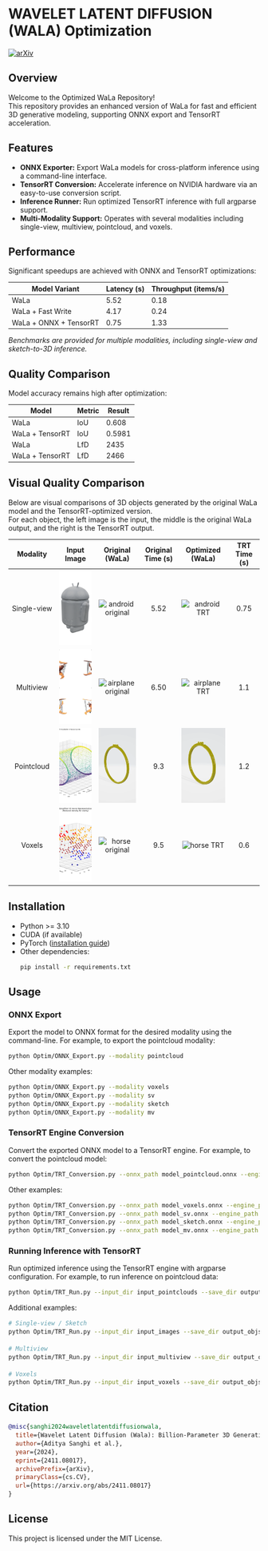 # WAVELET LATENT DIFFUSION (WALA) Optimization
[![arXiv](https://img.shields.io/badge/arXiv-2401.11067-b31b1b.svg)](https://arxiv.org/pdf/2411.08017)

## Overview

Welcome to the Optimized WaLa Repository!  
This repository provides an enhanced version of WaLa for fast and efficient 3D generative modeling, supporting ONNX export and TensorRT acceleration.

## Features

- **ONNX Exporter:** Export WaLa models for cross-platform inference using a command-line interface.
- **TensorRT Conversion:** Accelerate inference on NVIDIA hardware via an easy-to-use conversion script.
- **Inference Runner:** Run optimized TensorRT inference with full argparse support.
- **Multi-Modality Support:** Operates with several modalities including single-view, multiview, pointcloud, and voxels.

## Performance

Significant speedups are achieved with ONNX and TensorRT optimizations:

| Model Variant           | Latency (s) | Throughput (items/s) |
|-------------------------|-------------|----------------------|
| WaLa                    |     5.52    |         0.18         |
| WaLa + Fast Write       |     4.17    |         0.24         |
| WaLa + ONNX + TensorRT  |     0.75    |         1.33         |

*Benchmarks are provided for multiple modalities, including single-view and sketch-to-3D inference.*

## Quality Comparison

Model accuracy remains high after optimization:

| Model                | Metric | Result  |
|----------------------|--------|---------|
| WaLa                 | IoU    | 0.608   |
| WaLa + TensorRT      | IoU    | 0.5981  |
| WaLa                 | LfD    | 2435    |
| WaLa + TensorRT      | LfD    | 2466    |

## Visual Quality Comparison

Below are visual comparisons of 3D objects generated by the original WaLa model and the TensorRT-optimized version.  
For each object, the left image is the input, the middle is the original WaLa output, and the right is the TensorRT output.

<table style="table-layout: fixed; width: 100%; text-align: center; margin: auto;">
  <colgroup>
    <col style="width: 120px;">
    <col style="width: 150px;">
    <col style="width: 150px;">
    <col style="width: 100px;">
    <col style="width: 150px;">
    <col style="width: 100px;">
  </colgroup>
  <thead>
    <tr>
      <th style="width: 120px; text-align: center;">Modality</th>
      <th style="width: 150px; text-align: center;">Input Image</th>
      <th style="width: 150px; text-align: center;">Original (WaLa)</th>
      <th style="width: 100px; text-align: center;">Original Time (s)</th>
      <th style="width: 150px; text-align: center;">Optimized (WaLa)</th>
      <th style="width: 100px; text-align: center;">TRT Time (s)</th>
    </tr>
  </thead>
  <tbody>
    <tr>
      <td style="width: 120px; text-align: center;">Single-view</td>
      <td style="width: 150px; text-align: center;">
        <img src="figures/Android_Figure_Chrome.png" style="width:150px; height:150px; object-fit: cover;" alt="android input"/>
      </td>
      <td style="width: 150px; text-align: center;">
        <img src="figures/android.gif" style="width:150px; height:150px; object-fit: cover;" alt="android original"/>
      </td>
      <td style="width: 100px;"><div style="text-align: center; width: 100%;">5.52</div></td>
      <td style="width: 150px; text-align: center;">
        <img src="figures/android_trt.gif" style="width:150px; height:150px; object-fit: cover;" alt="android TRT"/>
      </td>
      <td style="width: 100px;"><div style="text-align: center; width: 100%;">0.75</div></td>
    </tr>
    <tr>
      <td style="width: 120px; text-align: center;">Multiview</td>
      <td style="width: 150px; text-align: center;">
        <img src="figures/airplane.png" style="width:150px; height:150px; object-fit: cover;" alt="airplane input"/>
      </td>
      <td style="width: 150px; text-align: center;">
        <img src="figures/plane.gif" style="width:150px; height:150px; object-fit: cover;" alt="airplane original"/>
      </td>
      <td style="width: 100px;"><div style="text-align: center; width: 100%;">6.50</div></td>
      <td style="width: 150px; text-align: center;">
        <img src="figures/plane_trt.gif" style="width:150px; height:150px; object-fit: cover;" alt="airplane TRT"/>
      </td>
      <td style="width: 100px;"><div style="text-align: center; width: 100%;">1.1</div></td>
    </tr>
    <tr>
      <td style="width: 120px; text-align: center;">Pointcloud</td>
      <td style="width: 150px; text-align: center;">
        <img src="figures/ring.png" style="width:150px; height:150px; object-fit: cover;" alt="ring input"/>
      </td>
      <td style="width: 150px; text-align: center;">
        <img src="figures/ring.gif" style="width:150px; height:150px; object-fit: cover;" alt="ring original"/>
      </td>
      <td style="width: 100px;"><div style="text-align: center; width: 100%;">9.3</div></td>
      <td style="width: 150px; text-align: center;">
        <img src="figures/ring_trt.gif" style="width:150px; height:150px; object-fit: cover;" alt="ring TRT"/>
      </td>
      <td style="width: 100px;"><div style="text-align: center; width: 100%;">1.2</div></td>
    </tr>
    <tr>
      <td style="width: 120px; text-align: center;">Voxels</td>
      <td style="width: 150px; text-align: center;">
        <img src="figures/horse.png" style="width:150px; height:150px; object-fit: cover;" alt="horse input"/>
      </td>
      <td style="width: 150px; text-align: center;">
        <img src="figures/horse.gif" style="width:150px; height:150px; object-fit: cover;" alt="horse original"/>
      </td>
      <td style="width: 100px;"><div style="text-align: center; width: 100%;">9.5</div></td>
      <td style="width: 150px; text-align: center;">
        <img src="figures/horse_trt.gif" style="width:150px; height:150px; object-fit: cover;" alt="horse TRT"/>
      </td>
      <td style="width: 100px;"><div style="text-align: center; width: 100%;">0.6</div></td>
    </tr>
  </tbody>
</table>

## Installation

- Python >= 3.10
- CUDA (if available)
- PyTorch ([installation guide](https://pytorch.org/get-started/locally/))
- Other dependencies:  
  ```sh
  pip install -r requirements.txt
  ```

## Usage

### ONNX Export

Export the model to ONNX format for the desired modality using the command-line. For example, to export the pointcloud modality:

```sh
python Optim/ONNX_Export.py --modality pointcloud
```

Other modality examples:
```sh
python Optim/ONNX_Export.py --modality voxels
python Optim/ONNX_Export.py --modality sv
python Optim/ONNX_Export.py --modality sketch
python Optim/ONNX_Export.py --modality mv
```

### TensorRT Engine Conversion

Convert the exported ONNX model to a TensorRT engine. For example, to convert the pointcloud model:

```sh
python Optim/TRT_Conversion.py --onnx_path model_pointcloud.onnx --engine_path model_pointcloud.trt
```

Other examples:
```sh
python Optim/TRT_Conversion.py --onnx_path model_voxels.onnx --engine_path model_voxels.trt
python Optim/TRT_Conversion.py --onnx_path model_sv.onnx --engine_path model_sv.trt
python Optim/TRT_Conversion.py --onnx_path model_sketch.onnx --engine_path model_sketch.trt
python Optim/TRT_Conversion.py --onnx_path model_mv.onnx --engine_path model_mv.trt
```

### Running Inference with TensorRT

Run optimized inference using the TensorRT engine with argparse configuration. For example, to run inference on pointcloud data:

```sh
python Optim/TRT_Run.py --input_dir input_pointclouds --save_dir output_objs --engine_path model_pointcloud.trt --modality pointcloud
```

Additional examples:
```sh
# Single-view / Sketch
python Optim/TRT_Run.py --input_dir input_images --save_dir output_objs --engine_path model_singleview.trt --modality singleview

# Multiview
python Optim/TRT_Run.py --input_dir input_multiview --save_dir output_objs --engine_path model_multiview.trt --modality multiview

# Voxels
python Optim/TRT_Run.py --input_dir input_voxels --save_dir output_objs --engine_path model_voxels.trt --modality voxels
```

## Citation

```bibtex
@misc{sanghi2024waveletlatentdiffusionwala,
  title={Wavelet Latent Diffusion (Wala): Billion-Parameter 3D Generative Model with Compact Wavelet Encodings},
  author={Aditya Sanghi et al.},
  year={2024},
  eprint={2411.08017},
  archivePrefix={arXiv},
  primaryClass={cs.CV},
  url={https://arxiv.org/abs/2411.08017}
}
```

## License

This project is licensed under the MIT License.